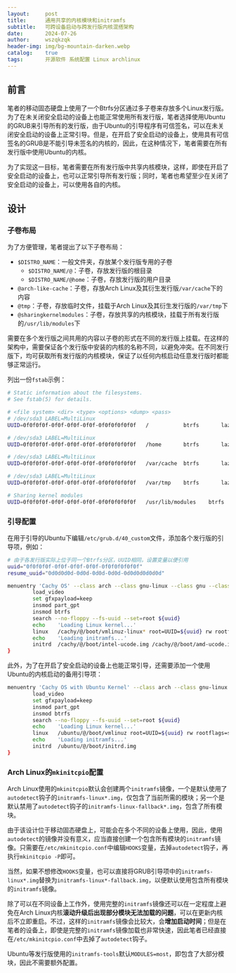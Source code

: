 ```yaml
---
layout:     post
title:      通用共享的内核模块和initramfs
subtitle:   可跨设备启动与跨发行版内核混搭架构
date:       2024-07-26
author:     wszqkzqk
header-img: img/bg-mountain-darken.webp
catalog:    true
tags:       开源软件 系统配置 Linux archlinux
---
```


## 前言

笔者的移动固态硬盘上使用了一个Btrfs分区通过多子卷来存放多个Linux发行版。为了在未关闭安全启动的设备上也能正常使用所有发行版，笔者选择使用Ubuntu的GRUB来引导所有的发行版，由于Ubuntu的引导程序有可信签名，可以在未关闭安全启动的设备上正常引导。但是，在开启了安全启动的设备上，使用具有可信签名的GRUB是不能引导未签名的内核的，因此，在这种情况下，笔者需要在所有发行版中使用Ubuntu的内核。

为了实现这一目标，笔者需要在所有发行版中共享内核模块，这样，即使在开启了安全启动的设备上，也可以正常引导所有发行版；同时，笔者也希望至少在关闭了安全启动的设备上，可以使用各自的内核。

## 设计

### 子卷布局

为了方便管理，笔者提出了以下子卷布局：

* `$DISTRO_NAME`：一般文件夹，存放某个发行版专用的子卷
  * `$DISTRO_NAME/@`：子卷，存放发行版的根目录
  * `$DISTRO_NAME/@home`：子卷，存放发行版的用户目录
* `@arch-like-cache`：子卷，存放Arch Linux及其衍生发行版`/var/cache`下的内容
* `@tmp`：子卷，存放临时文件，挂载于Arch Linux及其衍生发行版的`/var/tmp`下
* `@sharingkernelmodules`：子卷，存放共享的内核模块，挂载于所有发行版的`/usr/lib/modules`下

需要在多个发行版之间共用的内容以子卷的形式在不同的发行版上挂载。在这样的架构中，需要保证各个发行版中安装的内核的名称不同，以避免冲突。在不同发行版下，均可获取所有发行版的内核模块，保证了以任何内核启动任意发行版时都能够正常运行。

列出一份`fstab`示例：

```bash
# Static information about the filesystems.
# See fstab(5) for details.

# <file system> <dir> <type> <options> <dump> <pass>
# /dev/sda3 LABEL=MultiLinux
UUID=0f0f0f0f-0f0f-0f0f-0f0f-0f0f0f0f0f0f	/         	btrfs     	lazytime,ssd,discard=async,subvol=/cachy/@	0 0

# /dev/sda3 LABEL=MultiLinux
UUID=0f0f0f0f-0f0f-0f0f-0f0f-0f0f0f0f0f0f	/home     	btrfs     	lazytime,ssd,discard=async,subvol=/cachy/@home	0 0

# /dev/sda3 LABEL=MultiLinux
UUID=0f0f0f0f-0f0f-0f0f-0f0f-0f0f0f0f0f0f	/var/cache	btrfs     	lazytime,ssd,discard=async,subvol=/@arch-like-cache	0 0

# /dev/sda3 LABEL=MultiLinux
UUID=0f0f0f0f-0f0f-0f0f-0f0f-0f0f0f0f0f0f	/var/tmp  	btrfs     	lazytime,ssd,discard=async,subvol=/@tmp	0 0

# Sharing kernel modules
UUID=0f0f0f0f-0f0f-0f0f-0f0f-0f0f0f0f0f0f	/usr/lib/modules	btrfs     	lazytime,ssd,discard=async,subvol=/@sharingkernelmodules	0 0
```

### 引导配置

在用于引导的Ubuntu下编辑`/etc/grub.d/40_custom`文件，添加各个发行版的引导项，例如：

```bash
# 由于各发行版实际上位于同一个Btrfs分区，UUID相同，设置变量以便引用
uuid="0f0f0f0f-0f0f-0f0f-0f0f-0f0f0f0f0f0f"
resume_uuid="0d0d0d0d-0d0d-0d0d-0d0d-0d0d0d0d0d0d"

menuentry 'Cachy OS' --class arch --class gnu-linux --class gnu --class os {
        load_video
        set gfxpayload=keep
        insmod part_gpt
        insmod btrfs
        search --no-floppy --fs-uuid --set=root ${uuid}
        echo    'Loading Linux kernel...'
        linux   /cachy/@/boot/vmlinuz-linux* root=UUID=${uuid} rw rootflags=subvol=cachy/@ nowatchdog nvme_load=YES loglevel=3 resume=UUID=${resume_uuid}
        echo    'Loading initramfs...'
        initrd  /cachy/@/boot/intel-ucode.img /cachy/@/boot/amd-ucode.img /cachy/@/boot/initramfs-linux*.img
}
```

此外，为了在开启了安全启动的设备上也能正常引导，还需要添加一个使用Ubuntu的内核启动的备用引导项：

```bash
menuentry 'Cachy OS with Ubuntu Kernel' --class arch --class gnu-linux --class gnu --class os {
        load_video
        set gfxpayload=keep
        insmod part_gpt
        insmod btrfs
        search --no-floppy --fs-uuid --set=root ${uuid}
        echo    'Loading Linux kernel...'
        linux   /ubuntu/@/boot/vmlinuz root=UUID=${uuid} rw rootflags=subvol=cachy/@ nowatchdog nvme_load=YES loglevel=3 resume=UUID=${resume_uuid}
        echo    'Loading initramfs...'
        initrd  /ubuntu/@/boot/initrd.img
}
```

### Arch Linux的`mkinitcpio`配置

Arch Linux使用的`mkinitcpio`默认会创建两个`initramfs`镜像，一个是默认使用了`autodetect`钩子的`initramfs-linux*.img`，仅包含了当前所需的模块；另一个是默认禁用了`autodetect`钩子的`initramfs-linux-fallback*.img`，包含了所有模块。

由于该设计位于移动固态硬盘上，可能会在多个不同的设备上使用，因此，使用`autodetect`的镜像并没有意义，应当直接创建一个包含所有模块的`initramfs`镜像。只需要在`/etc/mkinitcpio.conf`中编辑`HOOKS`变量，去掉`autodetect`钩子，再执行`mkinitcpio -P`即可。

当然，如果不想修改`HOOKS`变量，也可以直接将GRUB引导项中的`initramfs-linux*.img`替换为`initramfs-linux*-fallback.img`，以便默认使用包含所有模块的`initramfs`镜像。

除了可以在不同设备上工作外，使用完整的`initramfs`镜像还可以在一定程度上避免在Arch Linux内核**滚动升级后出现部分模块无法加载的问题**，可以在更新内核后不立即重启。不过，这样的`initramfs`镜像会比较大，会**增加启动时间**；但是在笔者的设备上，即使是完整的`initramfs`镜像加载也非常快速，因此笔者已经直接在`/etc/mkinitcpio.conf`中去掉了`autodetect`钩子。

Ubuntu等发行版使用的`initramfs-tools`默认`MODULES=most`，即包含了大部分模块，因此不需要额外配置。
